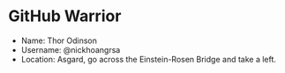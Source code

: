 # GitHub Warrior

* Name: Thor Odinson
* Username: @nickhoangrsa
* Location: Asgard, go across the Einstein-Rosen Bridge and take a left.
